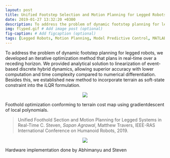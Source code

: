 ```yaml
---
layout: post
title: Unified Footstep Selection and Motion Planning for Legged Robots 
date: 2019-01-27 13:32:20 +0300
description: To address the problem of dynamic footstep planning for legged robots, we developed an iterative optimization method that plans in real-time over a receding horizon.  # Add post description (optional)
img: flyped.gif # Add image post (optional)
fig-caption: # Add figcaption (optional)
tags: [Legged Robots, Motion Planning, Model Predictive Control, MATLAB]
---
```

To address the problem of dynamic footstep planning for legged robots, we developed an iterative optimization method that plans in real-time over a receding horizon. We provided analytical solution to linearization of event-based discrete hybrid dynamics, allowing superior accuracy with lower computation and time complexity compared to numerical differentiation. Besides this, we established new method to incorporate terrain as soft-state constraint into the iLQR formulation.

<p align="center">
    <img src="{{site.baseurl}}/assets/img/pic_walker_plot.png">
     <figcaption> Foothold optimization conforming to terrain cost map using gradientdescent of local polynomials. </figcaption>
</p>

>Unified Foothold Section and Motion Planning for Legged Systems in Real-Time C. Steven, *Sapan Agrawal*, Matthew Travers, IEEE-RAS International Conference on Humanoid Robots, 2019. 

<p align="center">
    <img src="{{site.baseurl}}/assets/img/flyped.gif">
     <figcaption> Hardware implementation done by Abhimanyu and Steven    </figcaption>
</p>
